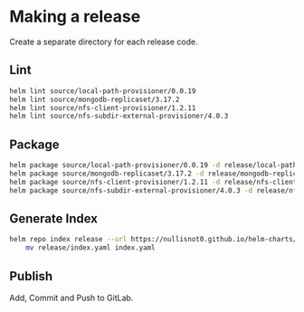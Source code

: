 # Making a release
Create a separate directory for each release code.

## Lint
```bash
helm lint source/local-path-provisioner/0.0.19
helm lint source/mongodb-replicaset/3.17.2
helm lint source/nfs-client-provisioner/1.2.11
helm lint source/nfs-subdir-external-provisioner/4.0.3
```

## Package
```bash
helm package source/local-path-provisioner/0.0.19 -d release/local-path-provisioner
helm package source/mongodb-replicaset/3.17.2 -d release/mongodb-replicaset
helm package source/nfs-client-provisioner/1.2.11 -d release/nfs-client-provisioner
helm package source/nfs-subdir-external-provisioner/4.0.3 -d release/nfs-subdir-external-provisioner
```

## Generate Index
```bash
helm repo index release --url https://nullisnot0.github.io/helm-charts/release && \
    mv release/index.yaml index.yaml
```

## Publish
Add, Commit and Push to GitLab.
